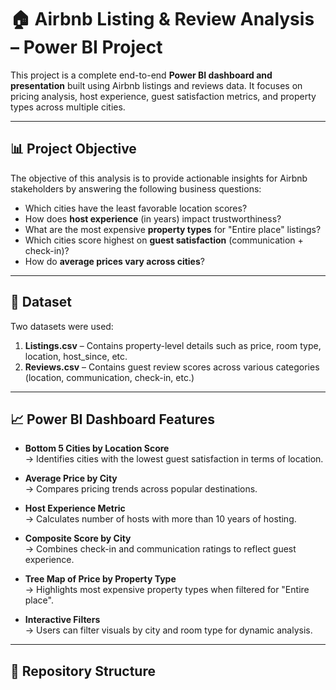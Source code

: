 
# 🏠 Airbnb Listing & Review Analysis – Power BI Project

This project is a complete end-to-end **Power BI dashboard and presentation** built using Airbnb listings and reviews data. 
It focuses on pricing analysis, host experience, guest satisfaction metrics, and property types across multiple cities.

---

## 📊 Project Objective

The objective of this analysis is to provide actionable insights for Airbnb stakeholders by answering the following business questions:

- Which cities have the least favorable location scores?
- How does **host experience** (in years) impact trustworthiness?
- What are the most expensive **property types** for "Entire place" listings?
- Which cities score highest on **guest satisfaction** (communication + check-in)?
- How do **average prices vary across cities**?

---

## 🧾 Dataset

Two datasets were used:

1. **Listings.csv** – Contains property-level details such as price, room type, location, host_since, etc.
2. **Reviews.csv** – Contains guest review scores across various categories (location, communication, check-in, etc.)

---

## 📈 Power BI Dashboard Features

- **Bottom 5 Cities by Location Score**  
  → Identifies cities with the lowest guest satisfaction in terms of location.

- **Average Price by City**  
  → Compares pricing trends across popular destinations.

- **Host Experience Metric**  
  → Calculates number of hosts with more than 10 years of hosting.

- **Composite Score by City**  
  → Combines check-in and communication ratings to reflect guest experience.

- **Tree Map of Price by Property Type**  
  → Highlights most expensive property types when filtered for "Entire place".

- **Interactive Filters**  
  → Users can filter visuals by city and room type for dynamic analysis.

---

## 📁 Repository Structure

